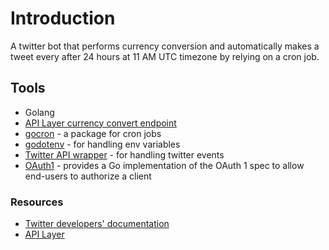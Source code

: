 # Introduction

A twitter bot that performs currency conversion and automatically makes a tweet every after 24 hours at 11 AM UTC timezone by relying on a cron job.

## Tools

- Golang
- [API Layer currency convert endpoint](https://api.apilayer.com/)
- [gocron](github.com/go-co-op/gocron) - a package for cron jobs
- [godotenv](github.com/joho/godotenv) - for handling env variables
- [Twitter API wrapper](github.com/dghubble/go-twitter) - for handling twitter events
- [OAuth1](github.com/dghubble/oauth1) - provides a Go implementation of the OAuth 1 spec to allow end-users to authorize a client

### Resources

- [Twitter developers' documentation](https://developer.twitter.com/en)
- [API Layer](https://api.apilayer.com/)
